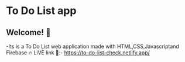 # To Do List app



## Welcome! 👋
-Its is a To Do List web application made with HTML,CSS,Javascriptand Firebase 🔥
LiVE link 🚀:-  https://to-do-list-check.netlify.app/
